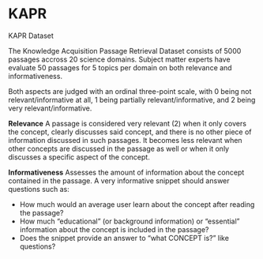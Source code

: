 # KAPR
KAPR Dataset

The Knowledge Acquisition Passage Retrieval Dataset consists of 5000 passages accross 20 science domains.
Subject matter experts have evaluate 50 passages for 5 topics per domain on both relevance and informativeness.

Both aspects are judged with an ordinal three-point scale, with 0 being not relevant/informative at all, 1 being partially relevant/informative, and 2 being very relevant/informative. 

**Relevance**
A passage is considered very relevant (2) when it only covers the concept, clearly discusses said concept, and there is no other piece of information discussed in such passages. It becomes less relevant when other concepts are discussed in the passage as well or when it only discusses a specific aspect of the concept.

**Informativeness** 
Assesses the amount of information about the concept contained in the passage. A very informative snippet should answer questions such as:
- How much would an average user learn about the concept after reading the passage?
- How much “educational” (or background information) or “essential” information about the concept is included in the passage?
- Does the snippet provide an answer to “what CONCEPT is?” like questions?

